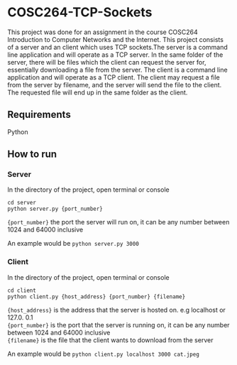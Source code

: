 # COSC264-TCP-Sockets

This project was done for an assignment in the course COSC264 Introduction to Computer Networks and the Internet. 
This project consists of a server and an client which uses TCP sockets.The server is a command line application and will operate as a TCP server. In the same folder of the server, there will be files which the client can request the server for, essentially downloading a file from the server. The client is a command line application and will operate as a TCP client. The client may request a file from the server by filename, and the server will send the file to the client. The requested file will end up in the same folder as the client.
## Requirements
Python
## How to run 

### Server
In the directory of the project, open terminal or console
``` 
cd server
python server.py {port_number}
``` 
`{port_number}` the port the server will run on, it can be any number between 1024 and 64000 inclusive    

An example would be `python server.py 3000`

### Client
In the directory of the project, open terminal or console
```
cd client   
python client.py {host_address} {port_number} {filename}
```  
`{host_address}` is the address that the server is hosted on. e.g localhost or 127.0. 0.1  
`{port_number}` is the port that the server is running on,  it can be any number between 1024 and 64000 inclusive  
`{filename}` is the file that the client wants to download from the server  

An example would be `python client.py localhost 3000 cat.jpeg`
